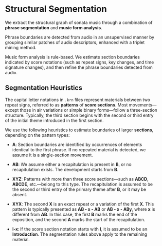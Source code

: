 # Structural Segmentation

We extract the structural graph of sonata music through a combination of **phrase segmentation** and **music form analysis**.

Phrase boundaries are detected from audio in an unsupervised manner by grouping similar patches of audio descriptors, enhanced with a triplet mining method. 

Music form analysis is rule-based. We estimate section boundaries indicated by score notations (such as repeat signs, key changes, and time signature changes), and then refine the phrase boundaries detected from audio.

## Segmentation Heuristics

The capital letter notations in `.krn` files represent materials between two repeat signs, referred to as **patterns** of **score sections**. Most movements—except those in air variations or simple binary forms—follow a three-section structure. Typically, the third section begins with the second or third entry of the initial theme introduced in the first section.

We use the following heuristics to estimate boundaries of larger **sections**, depending on the pattern types:

- **A**: Section boundaries are identified by occurrences of elements identical to the first phrase. If no repeated material is detected, we assume it is a single-section movement.

- **AB**: We assume either a recapitulation is present in **B**, or no recapitulation exists. The development starts from **B**.

- **XYZ**: Patterns with more than three score sections—such as **ABCD**, **ABCDE**, etc.—belong to this type. The recapitulation is assumed to be the second or third entry of the primary theme after **B**, or it may be absent.

- **XYX**: The second **X** is an exact repeat or a variation of the first **X**. This pattern is typically presented as **AB - x - AB** or **AB - x - ABy**, where **x** is different from **AB**. In this case, the first **B** marks the end of the exposition, and the second **A** marks the start of the recapitulation.

- **I-x**: If the score section notation starts with **I**, it is assumed to be an **Introduction**. The segmentation rules above apply to the remaining material.
